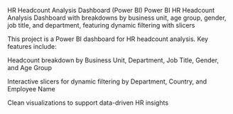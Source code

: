 HR Headcount Analysis Dashboard (Power BI)
Power BI HR Headcount Analysis Dashboard with breakdowns by business unit, age group, gender, job title, and department, featuring dynamic filtering with slicers

This project is a Power BI dashboard for HR headcount analysis. Key features include:

Headcount breakdown by Business Unit, Department, Job Title, Gender, and Age Group

Interactive slicers for dynamic filtering by Department, Country, and Employee Name

Clean visualizations to support data-driven HR insights
